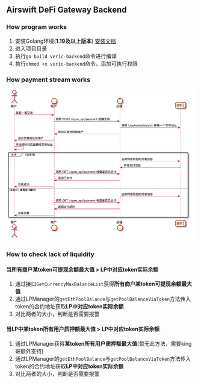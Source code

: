 ## Airswift DeFi Gateway Backend

### How program works
1. 安装Golang环境(**1.19及以上版本**) [安装文档](https://go.dev/doc/install)
2. 进入项目目录
3. 执行`go build veric-backend`命令进行编译
4. 执行`chmod +x veric-backend`命令，添加可执行权限

### How payment stream works
![img.png](docs/img.png)

### How to check lack of liquidity
#### 当所有商户某token可提现余额最大值 > LP中对应token实际余额
1. 通过接口`GetCurrencyMaxBalanceList`获得**所有商户某token可提现余额最大值**
2. 通过LPManager的`getEthPoolBalance`与`getPoolBalanceViaToken`方法传入token的合约地址获取**LP中对应token实际余额**
3. 对比两者的大小，判断是否需要报警

#### 当LP中某token所有用户质押额最大值 > LP中对应token实际余额
1. 通过LPManager获得**某token所有用户质押额最大值**(暂无此方法，需要king哥额外支持)
2. 通过LPManager的`getEthPoolBalance`与`getPoolBalanceViaToken`方法传入token的合约地址获取**LP中对应token实际余额**
3. 对比两者的大小，判断是否需要报警